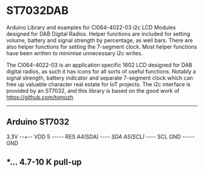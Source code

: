 # ST7032DAB
Arduino Library and examples for CI064-4022-03 i2c LCD Modules designed for DAB Digital Radios. Helper functions are included for setting volume, battery and signal strength by percentage, as well bars. There are also helper functions for setting the 7-segment clock. Most helper functions have been written to minimise unnecessary i2c writes.

The CI064-4022-03 is an application specific 1602 LCD designed for DAB digital radios, as such it has icons for all sorts of useful functions. Notably a signal strength, battery indicator and separate 7-segment clock which can free up valuable character real estate for IoT projects. The i2c interface is provided by an ST7032, and this library is based on the good work of https://github.com/tomozh

 ------------------------
  Arduino        ST7032
 ------------------------
  3.3V    --+-- VDD
  5       ----- RES
  A4(SDA) --*-- SDA
  A5(SCL) --*-- SCL
  GND     ----- GND
  
  *... 4.7-10 K pull-up
 ------------------------
